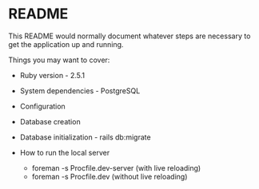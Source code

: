# README

This README would normally document whatever steps are necessary to get the
application up and running.

Things you may want to cover:

* Ruby version - 2.5.1

* System dependencies - PostgreSQL

* Configuration

* Database creation

* Database initialization - rails db:migrate

* How to run the local server
    - foreman -s Procfile.dev-server (with live reloading)
    - foreman -s Procfile.dev (without live reloading)

